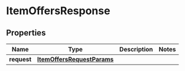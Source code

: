 # ItemOffersResponse

## Properties
Name | Type | Description | Notes
------------ | ------------- | ------------- | -------------
**request** | [**ItemOffersRequestParams**](ItemOffersRequestParams.md) |  | 

